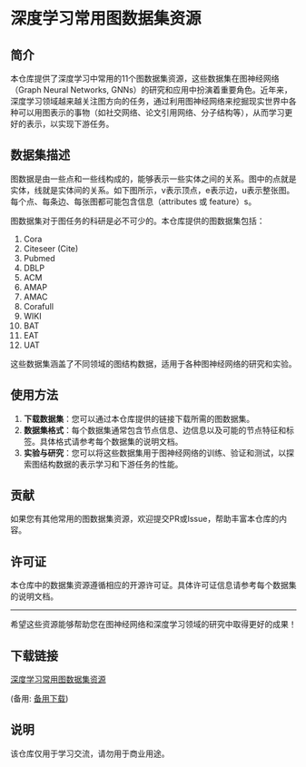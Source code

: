 # 深度学习常用图数据集资源

## 简介

本仓库提供了深度学习中常用的11个图数据集资源，这些数据集在图神经网络（Graph Neural Networks, GNNs）的研究和应用中扮演着重要角色。近年来，深度学习领域越来越关注图方向的任务，通过利用图神经网络来挖掘现实世界中各种可以用图表示的事物（如社交网络、论文引用网络、分子结构等），从而学习更好的表示，以实现下游任务。

## 数据集描述

图数据是由一些点和一些线构成的，能够表示一些实体之间的关系。图中的点就是实体，线就是实体间的关系。如下图所示，v表示顶点，e表示边，u表示整张图。每个点、每条边、每张图都可能包含信息（attributes 或 feature）s。

图数据集对于图任务的科研是必不可少的。本仓库提供的图数据集包括：

1. Cora
2. Citeseer (Cite)
3. Pubmed
4. DBLP
5. ACM
6. AMAP
7. AMAC
8. Corafull
9. WIKI
10. BAT
11. EAT
12. UAT

这些数据集涵盖了不同领域的图结构数据，适用于各种图神经网络的研究和实验。

## 使用方法

1. **下载数据集**：您可以通过本仓库提供的链接下载所需的图数据集。
2. **数据集格式**：每个数据集通常包含节点信息、边信息以及可能的节点特征和标签。具体格式请参考每个数据集的说明文档。
3. **实验与研究**：您可以将这些数据集用于图神经网络的训练、验证和测试，以探索图结构数据的表示学习和下游任务的性能。

## 贡献

如果您有其他常用的图数据集资源，欢迎提交PR或Issue，帮助丰富本仓库的内容。

## 许可证

本仓库中的数据集资源遵循相应的开源许可证。具体许可证信息请参考每个数据集的说明文档。

---

希望这些资源能够帮助您在图神经网络和深度学习领域的研究中取得更好的成果！

## 下载链接
[深度学习常用图数据集资源](https://pan.quark.cn/s/82af268ecd57) 

(备用: [备用下载](https://pan.baidu.com/s/1FLeTTmUp-JhYUAURknf1DQ?pwd=1234))

## 说明

该仓库仅用于学习交流，请勿用于商业用途。

